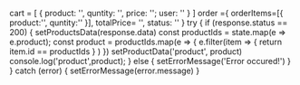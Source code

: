 cart = [
    {
        product: '',
        quntity: '',
        price: '';
        user: ''
    }
]
order ={
    orderItems=[{
        product:'',
        quntity:''
    }],
    totalPrice= '',
    status: ''
}
try {
      if (response.status == 200) {
        setProductsData(response.data)
        const productIds = state.map(e => e.product);
        const product = productIds.map(e => {
          e.filter(item => {
            return item.id == productIds
          }
          )
        })
        setProductData('product', product)
        console.log('product',product);
      } else {
        setErrorMessage('Error occured!')
      }
    } catch (error) {
      setErrorMessage(error.message)
    }